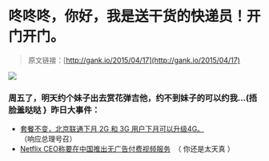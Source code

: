 # 咚咚咚，你好，我是送干货的快递员！开门开门。

> 原文链接：[http://gank.io/2015/04/17](http://gank.io/2015/04/17)

![](http://ww2.sinaimg.cn/large/610dc034gw1er8fhea7vnj20b40deq3i.jpg)

### 周五了，明天约个妹子出去赏花弹吉他，约不到妹子的可以约我...(捂脸羞哒哒 }&nbsp;&nbsp;昨日大事件：

* [套餐不变，北京联通下月 2G 和 3G 用户下月可以升级4G。](http://www.ithome.com/html/it/141194.htm) （响应总理号召）
* [Netflix CEO称要在中国推出无广告付费视频服务](http://tech.163.com/15/0417/05/ANCNISF1000915BF.html) &nbsp;（ 你还是太天真&nbsp;）

